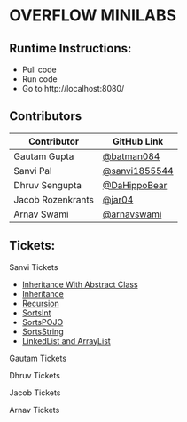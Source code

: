 # OVERFLOW MINILABS

## Runtime Instructions:
- Pull code
- Run code
- Go to http://localhost:8080/


## Contributors
Contributor | GitHub Link |
----------- | ----------- |
Gautam Gupta | [@batman084](https://github.com/batman084) |
Sanvi Pal | [@sanvi1855544](https://github.com/sanvi1855544) |
Dhruv Sengupta | [@DaHippoBear](https://github.com/DaHippoBear) |
Jacob Rozenkrants | [@jar04](https://github.com/jar04) |
Arnav Swami | [@arnavswami](https://github.com/arnavswami) |
## Tickets:

Sanvi Tickets
- [Inheritance With Abstract Class](https://github.com/sanvi1855544/csa_overflow_minilabs/tree/main/target/classes/com/nighthawk/csa/Minilab/sanvi/InheritanceWithAbstract)
- [Inheritance](https://github.com/sanvi1855544/csa_overflow_minilabs/tree/main/target/classes/com/nighthawk/csa/Minilab/sanvi/Inheritance)
- [Recursion](https://github.com/sanvi1855544/csa_overflow_minilabs/tree/main/target/classes/com/nighthawk/csa/Minilab/sanvi/Recursion)
- [SortsInt](https://github.com/sanvi1855544/csa_overflow_minilabs/tree/main/target/classes/com/nighthawk/csa/Minilab/sanvi/SortsInt)
- [SortsPOJO](https://github.com/sanvi1855544/csa_overflow_minilabs/tree/main/target/classes/com/nighthawk/csa/Minilab/sanvi/SortsPOJO)
- [SortsString](https://github.com/sanvi1855544/csa_overflow_minilabs/tree/main/target/classes/com/nighthawk/csa/Minilab/sanvi/SortsString)
- [LinkedList and ArrayList](https://github.com/sanvi1855544/csa_overflow_minilabs/tree/main/src/main/java/com/nighthawk/csa/Minilab/sanvi/List)

Gautam Tickets

Dhruv Tickets

Jacob Tickets


Arnav Tickets



    
